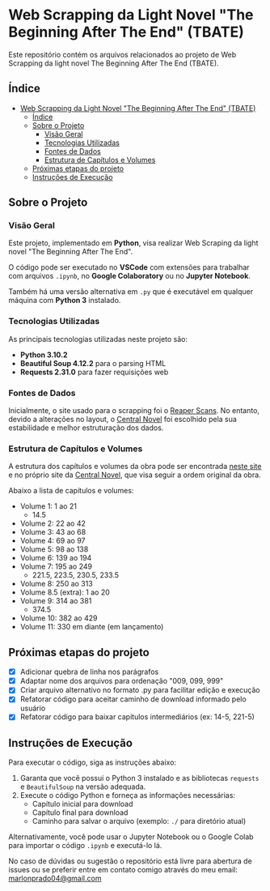 # Web Scrapping da Light Novel "The Beginning After The End" (TBATE)

Este repositório contém os arquivos relacionados ao projeto de Web Scrapping da light novel The Beginning After The End (TBATE).

## Índice

- [Web Scrapping da Light Novel "The Beginning After The End" (TBATE)](#web-scrapping-da-light-novel-the-beginning-after-the-end-tbate)
  - [Índice](#índice)
  - [Sobre o Projeto](#sobre-o-projeto)
    - [Visão Geral](#visão-geral)
    - [Tecnologias Utilizadas](#tecnologias-utilizadas)
    - [Fontes de Dados](#fontes-de-dados)
    - [Estrutura de Capítulos e Volumes](#estrutura-de-capítulos-e-volumes)
  - [Próximas etapas do projeto](#próximas-etapas-do-projeto)
  - [Instruções de Execução](#instruções-de-execução)

## Sobre o Projeto

### Visão Geral

Este projeto, implementado em **Python**, visa realizar Web Scraping da light novel "The Beginning After The End".

O código pode ser executado no **VSCode** com extensões para trabalhar com arquivos `.ipynb`, no **Google Colaboratory** ou no **Jupyter Notebook**.

Também há uma versão alternativa em `.py` que é executável em qualquer máquina com **Python 3** instalado.

### Tecnologias Utilizadas

As principais tecnologias utilizadas neste projeto são:

- **Python 3.10.2**
- **Beautiful Soup 4.12.2** para o parsing HTML
- **Requests 2.31.0** para fazer requisições web

### Fontes de Dados

Inicialmente, o site usado para o scrapping foi o [Reaper Scans](https://reaperscans.net/series/o-comeco-apos-o-fim-novel). No entanto, devido a alterações no layout, o [Central Novel](https://centralnovel.com/series/the-beginning-after-the-end/) foi escolhido pela sua estabilidade e melhor estruturação dos dados.

### Estrutura de Capítulos e Volumes

A estrutura dos capítulos e volumes da obra pode ser encontrada  [neste site](https://tbate.fandom.com/wiki/Volumes_and_Chapters) e no próprio site da [Central Novel](https://centralnovel.com/series/the-beginning-after-the-end/), que visa seguir a ordem original da obra.

Abaixo a lista de capítulos e volumes:

- Volume 1: 1 ao 21
  - 14.5
- Volume 2: 22 ao 42
- Volume 3: 43 ao 68
- Volume 4: 69 ao 97
- Volume 5: 98 ao 138
- Volume 6: 139 ao 194
- Volume 7: 195 ao 249
  - 221.5, 223.5, 230.5, 233.5
- Volume 8: 250 ao 313
- Volume 8.5 (extra): 1 ao 20
- Volume 9: 314 ao 381
  - 374.5
- Volume 10: 382 ao 429
- Volume 11: 330 em diante (em lançamento)

## Próximas etapas do projeto

- [x] Adicionar quebra de linha nos parágrafos
- [x] Adaptar nome dos arquivos para ordenação "009, 099, 999"
- [x] Criar arquivo alternativo no formato .py para facilitar edição e execução
- [x] Refatorar código para aceitar caminho de download informado pelo usuário
- [x] Refatorar código para baixar capítulos intermediários (ex: 14-5, 221-5)

## Instruções de Execução

Para executar o código, siga as instruções abaixo:

1. Garanta que você possui o Python 3 instalado e as bibliotecas `requests` e `BeautifulSoup` na versão adequada.
2. Execute o código Python e forneça as informações necessárias:
   - Capítulo inicial para download
   - Capítulo final para download
   - Caminho para salvar o arquivo (exemplo: `./` para diretório atual)

Alternativamente, você pode usar o Jupyter Notebook ou o Google Colab para importar o código `.ipynb` e executá-lo lá.

No caso de dúvidas ou sugestão o repositório está livre para abertura de issues ou se preferir entre em contato comigo através do meu email: marlonprado04@gmail.com
